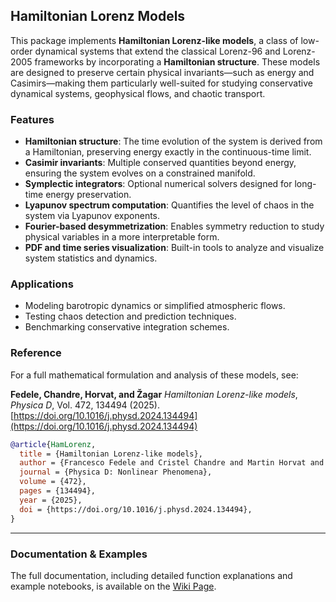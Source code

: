 ## Hamiltonian Lorenz Models

This package implements **Hamiltonian Lorenz-like models**, a class of low-order dynamical systems that extend the classical Lorenz-96 and Lorenz-2005 frameworks by incorporating a **Hamiltonian structure**. These models are designed to preserve certain physical invariants—such as energy and Casimirs—making them particularly well-suited for studying conservative dynamical systems, geophysical flows, and chaotic transport.

### Features

* **Hamiltonian structure**: The time evolution of the system is derived from a Hamiltonian, preserving energy exactly in the continuous-time limit.
* **Casimir invariants**: Multiple conserved quantities beyond energy, ensuring the system evolves on a constrained manifold.
* **Symplectic integrators**: Optional numerical solvers designed for long-time energy preservation.
* **Lyapunov spectrum computation**: Quantifies the level of chaos in the system via Lyapunov exponents.
* **Fourier-based desymmetrization**: Enables symmetry reduction to study physical variables in a more interpretable form.
* **PDF and time series visualization**: Built-in tools to analyze and visualize system statistics and dynamics.

### Applications

* Modeling barotropic dynamics or simplified atmospheric flows.
* Testing chaos detection and prediction techniques.
* Benchmarking conservative integration schemes.

### Reference

For a full mathematical formulation and analysis of these models, see:

**Fedele, Chandre, Horvat, and Žagar**
*Hamiltonian Lorenz-like models*,
*Physica D*, Vol. 472, 134494 (2025).
[https://doi.org/10.1016/j.physd.2024.134494](https://doi.org/10.1016/j.physd.2024.134494)

```bibtex
@article{HamLorenz,
  title = {Hamiltonian Lorenz-like models},
  author = {Francesco Fedele and Cristel Chandre and Martin Horvat and Nedjeljka Žagar},
  journal = {Physica D: Nonlinear Phenomena},
  volume = {472},
  pages = {134494},
  year = {2025},
  doi = {https://doi.org/10.1016/j.physd.2024.134494},
}
```

---

### Documentation & Examples

The full documentation, including detailed function explanations and example notebooks, is available on the [Wiki Page](https://github.com/cchandre/HamLorenz/wiki).

